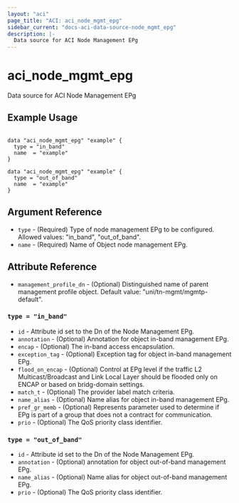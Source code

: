 ```yaml
---
layout: "aci"
page_title: "ACI: aci_node_mgmt_epg"
sidebar_current: "docs-aci-data-source-node_mgmt_epg"
description: |-
  Data source for ACI Node Management EPg
---
```


# aci_node_mgmt_epg

Data source for ACI Node Management EPg

## Example Usage

```hcl

data "aci_node_mgmt_epg" "example" {
  type = "in_band"
  name  = "example"
}

data "aci_node_mgmt_epg" "example" {
  type = "out_of_band"
  name  = "example"
}

```

## Argument Reference

- `type` - (Required) Type of node management EPg to be configured.  
  Allowed values: "in_band", "out_of_band".
- `name` - (Required) Name of Object node management EPg.

## Attribute Reference

- `management_profile_dn` - (Optional) Distinguished name of parent management profile object. Default value: "uni/tn-mgmt/mgmtp-default".

### `type = "in_band"`

- `id` - Attribute id set to the Dn of the Node Management EPg.
- `annotation` - (Optional) Annotation for object in-band management EPg.
- `encap` - (Optional) The in-band access encapsulation.
- `exception_tag` - (Optional) Exception tag for object in-band management EPg.
- `flood_on_encap` - (Optional) Control at EPg level if the traffic L2 Multicast/Broadcast and Link Local Layer should be flooded only on ENCAP or based on bridg-domain settings.
- `match_t` - (Optional) The provider label match criteria.
- `name_alias` - (Optional) Name alias for object in-band management EPg.
- `pref_gr_memb` - (Optional) Represents parameter used to determine if EPg is part of a group that does not a contract for communication.
- `prio` - (Optional) The QoS priority class identifier.

### `type = "out_of_band"`

- `id` - Attribute id set to the Dn of the Node Management EPg.
- `annotation` - (Optional) annotation for object out-of-band management EPg.
- `name_alias` - (Optional) Name alias for object out-of-band management EPg.
- `prio` - (Optional) The QoS priority class identifier.
